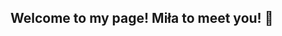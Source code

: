 ## Welcome to my page! Miła to meet you! 🥳
<!--
Hi! Welcome to my github profile. I will be your host, Miła (which translated to english would be somewhere near *Nice*) and I am an aspiring data scientist with passion for statistics, data analytics and ML models creation. And dad jokes (as you could already tell).

Having graduated a Data Science bootcamp (certificate pending) and after hundreds of hours of trials, errors, documentation reads, articles and coding tutorials, I am one step closer to become a full blown data scientist of the modern era 🤓. Currently I am reviewing my studies from the bootcamp and growing my portfolio in the direction of Data Analyst and Data Scientist, with further exploration and deeper understanding. 

Besides my github page, you can also find me on:  
[![linkedin](https://img.shields.io/badge/LinkedIn-0077B5?style=for-the-badge&logo=linkedin&logoColor=white)](https://www.linkedin.com/in/miłosława-dziekanowska/)  [![kaggle](https://img.shields.io/badge/Kaggle-20BEFF?style=for-the-badge&logo=Kaggle&logoColor=white)](https://www.kaggle.com/miladziekanowska)   [![tableau](https://img.shields.io/badge/Tableau-E97627?style=for-the-badge&logo=Tableau&logoColor=white)](https://public.tableau.com/app/profile/truposzeq)

Please feel free to explore my repositories, you might find some useful notes for various topics (*warning! some might still contain errors as of now or not be completed!*). For easier project access, I curated a special table:
| **Project** | **Brief Description** | **Scope** | **Status** |
|--|--|--|--|
| 🫀 [Hearth Failure Predictions](https://github.com/miladziekanowska/heart-failure-classification) | Classification model on imbalanced data, with little to none possibility for failure. Model used for predictions: CatBoostClassifier  | ![page](https://img.shields.io/badge/Data%20Analytics-8A2BE2) ![page](https://img.shields.io/badge/Statistics-9BE8D8) ![page](https://img.shields.io/badge/Classification-FCAEAE) ![page](https://img.shields.io/badge/Imbalanced%20Data-A1CCD1) | 100% |
| ⛓️ [Supply Chain Analysis](https://github.com/miladziekanowska/supply-chain-analysis) | In-depth analysis with visualization od Supply Chain data. This is a general analysis with story-telling notebook. | ![page](https://img.shields.io/badge/Data%20Analytics-8A2BE2) ![page](https://img.shields.io/badge/Vizualization-5C469C) ![page](https://img.shields.io/badge/Data%20Cleaning-DBC4F0) ![page](https://img.shields.io/badge/Statistics-9BE8D8) ![page](https://img.shields.io/badge/Feature%20Engineering-916DB3) ![page](https://img.shields.io/badge/Tableau-40128B) | 100 % |
| 📈 [Stock Market Data Forecasting](https://github.com/miladziekanowska/stock-market-forecast-project) | Time series forcasting using LSTM and technical analysis tools. Created in collaboration with bootcamp colleagues! | ![page](https://img.shields.io/badge/Data%20Analytics-8A2BE2) ![page](https://img.shields.io/badge/Deep%20Learning-FF90BB) ![page](https://img.shields.io/badge/Time%20Series-FFECEC) ![page](https://img.shields.io/badge/Vizualization-5C469C) ![page](https://img.shields.io/badge/Clustering-C4B0FF) | 50% |




Feel free to ping me anytime on any social platform! We might collaborate on something cool together 🤩




Data analytics
![page](https://img.shields.io/badge/Data%20Analytics-8A2BE2)

Visualization 
![page](https://img.shields.io/badge/Vizualization-5C469C)

Data Cleaning
![page](https://img.shields.io/badge/Data%20Cleaning-DBC4F0)

Statistics
![page](https://img.shields.io/badge/Statistics-9BE8D8)

Regression
![page](https://img.shields.io/badge/Regression-FFD1DA)

Classification
![page](https://img.shields.io/badge/Classification-FCAEAE)

Deep Learning
![page](https://img.shields.io/badge/Deep%20Learning-FF90BB)

Time Series
![page](https://img.shields.io/badge/Time%20Series-FFECEC)

Clustering
![page](https://img.shields.io/badge/Clustering-C4B0FF)

Imbalanced data
![page](https://img.shields.io/badge/Imbalanced%20Data-A1CCD1)

![page](https://img.shields.io/badge/Feature%20Engineering-916DB3)

![page](https://img.shields.io/badge/SQL-DB005B)
![page](https://img.shields.io/badge/Tableau-40128B)


| 🌃 World Urbanization Analysis | Analysis of changes and trends in world urbanization. Made using SQL and vizualized in Tableau! |  ![page](https://img.shields.io/badge/Statistics-9BE8D8) ![page](https://img.shields.io/badge/Data%20Analytics-8A2BE2) ![page](https://img.shields.io/badge/SQL-DB005B) ![page](https://img.shields.io/badge/Tableau-40128B) | 0% |
| 🧑‍🎓 Student test score regression | Regression problem with students test scores, involving much data cleaning and feature engineering. Model used for predictions: XXX | ![page](https://img.shields.io/badge/Data%20Analytics-8A2BE2) ![page](https://img.shields.io/badge/Regression-FFD1DA) ![page](https://img.shields.io/badge/Feature%20Engineering-916DB3) ![page](https://img.shields.io/badge/Data%20Cleaning-DBC4F0) | 0% |
| 🛍️ Customer Clustering | Clustering supermarket clients based on their features. | ![page](https://img.shields.io/badge/Statistics-9BE8D8) ![page](https://img.shields.io/badge/Clustering-C4B0FF)  ![page](https://img.shields.io/badge/Data%20Analytics-8A2BE2) ![page](https://img.shields.io/badge/Data%20Cleaning-DBC4F0) | 0% |

**miladziekanowska/miladziekanowska** is a ✨ _special_ ✨ repository because its `README.md` (this file) appears on your GitHub profile.

Here are some ideas to get you started:

- 🔭 I’m currently working on ...
- 🌱 I’m currently learning ...
- 👯 I’m looking to collaborate on ...
- 🤔 I’m looking for help with ...
- 💬 Ask me about ...
- 📫 How to reach me: ...
- 😄 Pronouns: ...
- ⚡ Fun fact: ...
-->
